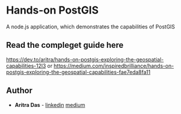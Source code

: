 # Hands-on PostGIS 
A node.js application, which demonstrates the capabilities of PostGIS

## Read the compleget guide here
https://dev.to/aritra/hands-on-postgis-exploring-the-geospatial-capabilities-12l3 or
https://medium.com/inspiredbrilliance/hands-on-postgis-exploring-the-geospatial-capabilities-fae7eda8fa11

## Author

* **Aritra Das** - [linkedin](https://www.linkedin.com/in/aritra-das-03843a8b/) [medium](https://medium.com/@dev.aritradas)


